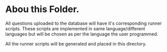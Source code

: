 # Abou this Folder.

All questions uploaded to the database will have it's corresponding runner scripts. These scripts are implemented in same language/different languages but will be chosen as per the language the user programmed.

All the runner scripts will be generated and placed in this directory.
